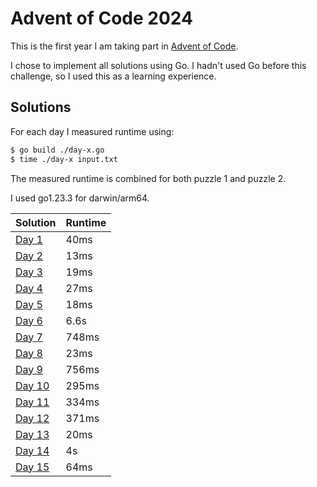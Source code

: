# Advent of Code 2024

This is the first year I am taking part in [Advent of Code](https://adventofcode.com/).

I chose to implement all solutions using Go. I hadn't used Go before this challenge, so I used this as a learning experience.


## Solutions

For each day I measured runtime using:

```bash
$ go build ./day-x.go
$ time ./day-x input.txt
```

The measured runtime is combined for both puzzle 1 and puzzle 2.

I used go1.23.3 for darwin/arm64.


| Solution                   | Runtime |
| ----                       | ----    |
| [Day 1](day_01/day-1.go)   | 40ms    |
| [Day 2](day_02/day-2.go)   | 13ms    |
| [Day 3](day_03/day-3.go)   | 19ms    |
| [Day 4](day_04/day-4.go)   | 27ms    |
| [Day 5](day_05/day-05.go)  | 18ms    |
| [Day 6](day_06/day-06.go)  | 6.6s    |
| [Day 7](day_07/day-07.go)  | 748ms   |
| [Day 8](day_08/day-08.go)  | 23ms    |
| [Day 9](day_09/day-09.go)  | 756ms   |
| [Day 10](day_10/day-10.go) | 295ms   |
| [Day 11](day_11/day-11.go) | 334ms   |
| [Day 12](day_12/day-12.go) | 371ms   |
| [Day 13](day_13/day-13.go) | 20ms    |
| [Day 14](day_14/day-14.go) | 4s      |
| [Day 15](day_15/day-15.go) | 64ms    |
